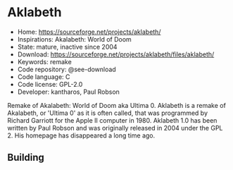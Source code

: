 # Aklabeth

- Home: https://sourceforge.net/projects/aklabeth/
- Inspirations: Akalabeth: World of Doom
- State: mature, inactive since 2004
- Download: https://sourceforge.net/projects/aklabeth/files/aklabeth/
- Keywords: remake
- Code repository: @see-download
- Code language: C
- Code license: GPL-2.0
- Developer: kantharos, Paul Robson

Remake of Akalabeth: World of Doom aka Ultima 0.
Aklabeth is a remake of Akalabeth, or 'Ultima 0' as it is often called, that was programmed by Richard Garriott for the Apple II computer in 1980.
Aklabeth 1.0 has been written by Paul Robson and was originally released in 2004 under the GPL 2. His homepage has disappeared a long time ago.

## Building
